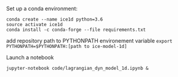 Set up a conda environment:
```
conda create --name ice1d python=3.6
source activate ice1d
conda install -c conda-forge --file requirements.txt
```

add repository path to PYTHONPATH environement variable
``` export PYTHONPATH=$PYTHONPATH:[path to ice-model-1d] ```

Launch a notebook
```
jupyter-notebook code/lagrangian_dyn_model_1d.ipynb &
```

